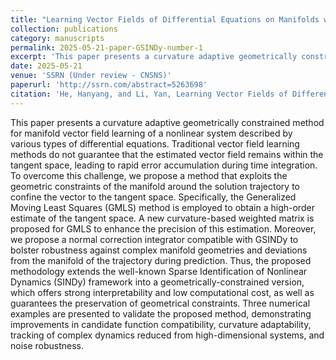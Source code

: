 ```yaml
---
title: "Learning Vector Fields of Differential Equations on Manifolds with Curvature-Adaptive Geometrically Constrained SINDy"
collection: publications
category: manuscripts
permalink: 2025-05-21-paper-GSINDy-number-1
excerpt: 'This paper presents a curvature adaptive geometrically constrained method for manifold vector field learning of a nonlinear system described by various types of differential equations.'
date: 2025-05-21
venue: 'SSRN (Under review - CNSNS)'
paperurl: 'http://ssrn.com/abstract=5263698'
citation: 'He, Hanyang, and Li, Yan, Learning Vector Fields of Differential Equations on Manifolds with Curvature-Adaptive Geometrically Constrained Sindy. Available at SSRN: https://ssrn.com/abstract=5263698 or http://dx.doi.org/10.2139/ssrn.5263698'
---
```


This paper presents a curvature adaptive geometrically constrained method for manifold vector field learning of a nonlinear system described by various types of differential equations. Traditional vector field learning methods do not guarantee that the estimated vector field remains within the tangent space, leading to rapid error accumulation during time integration. To overcome this challenge, we propose a method that exploits the geometric constraints of the manifold around the solution trajectory to confine the vector to the tangent space. Specifically, the Generalized Moving Least Squares (GMLS) method is employed to obtain a high-order estimate of the tangent space. A new curvature-based weighted matrix is proposed for GMLS to enhance the precision of this estimation. Moreover, we propose a normal correction integrator compatible with GSINDy to bolster robustness against complex manifold geometries and deviations from the manifold of the trajectory during prediction. Thus, the proposed methodology extends the well-known Sparse Identification of Nonlinear Dynamics (SINDy) framework into a geometrically-constrained version, which offers strong interpretability and low computational cost, as well as guarantees the preservation of geometrical constraints. Three numerical examples are presented to validate the proposed method, demonstrating improvements in candidate function compatibility, curvature adaptability, tracking of complex dynamics reduced from high-dimensional systems, and noise robustness.
